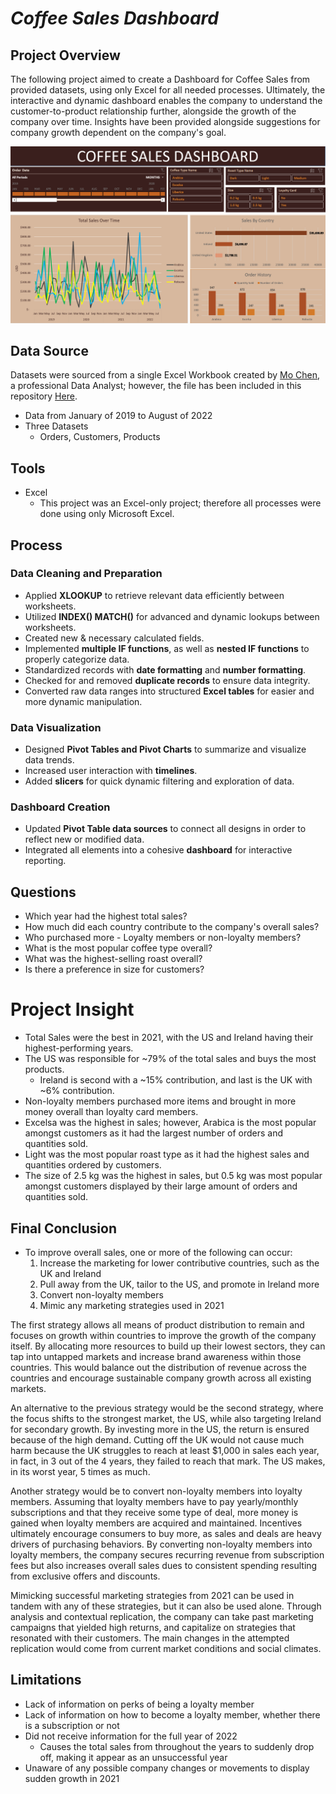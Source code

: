 # _Coffee Sales Dashboard_ 

## Project Overview
The following project aimed to create a Dashboard for Coffee Sales from provided datasets, using only Excel for all needed processes. Ultimately, the interactive and dynamic dashboard enables the company to understand the customer-to-product relationship further, alongside the growth of the company over time. Insights have been provided alongside suggestions for company growth dependent on the company's goal.

![Excel Dashboard](CoffeeSalesDashboard.png)

## Data Source
Datasets were sourced from a single Excel Workbook created by [Mo Chen](https://github.com/mochen862/excel-project-coffee-sales/blob/main/coffeeOrdersData.xlsx), a professional Data Analyst; however, the file has been included in this repository [Here](https://github.com/ShavonneReynolds/Coffee-Orders-Dashboard/blob/main/coffeeOrdersData%20(1).xlsx). 

- Data from January of 2019 to August of 2022
- Three Datasets
  - Orders, Customers, Products

## Tools 
- Excel
  - This project was an Excel-only project; therefore all processes were done using only Microsoft Excel.


## Process 

### Data Cleaning and Preparation  
- Applied **XLOOKUP** to retrieve relevant data efficiently between worksheets.  
- Utilized **INDEX() MATCH()** for advanced and dynamic lookups between worksheets.  
- Created new & necessary calculated fields.  
- Implemented **multiple IF functions**, as well as **nested IF functions** to properly categorize data.  
- Standardized records with **date formatting** and **number formatting**.  
- Checked for and removed **duplicate records** to ensure data integrity.  
- Converted raw data ranges into structured **Excel tables** for easier and more dynamic manipulation.  

### Data Visualization  
- Designed **Pivot Tables and Pivot Charts** to summarize and visualize data trends.  
- Increased user interaction with **timelines**.  
- Added **slicers** for quick dynamic filtering and exploration of data.  

### Dashboard Creation  
- Updated **Pivot Table data sources** to connect all designs in order to reflect new or modified data.  
- Integrated all elements into a cohesive **dashboard** for interactive reporting.   


## Questions
- Which year had the highest total sales?
- How much did each country contribute to the company's overall sales?
- Who purchased more - Loyalty members or non-loyalty members?
- What is the most popular coffee type overall?
- What was the highest-selling roast overall?
- Is there a preference in size for customers?


# Project Insight
- Total Sales were the best in 2021, with the US and Ireland having their highest-performing years.
- The US was responsible for ~79% of the total sales and buys the most products.
    - Ireland is second with a ~15% contribution, and last is the UK with ~6% contribution.    
- Non-loyalty members purchased more items and brought in more money overall than loyalty card members.
- Excelsa was the highest in sales; however, Arabica is the most popular amongst customers as it had the largest number of orders and quantities sold.
- Light was the most popular roast type as it had the highest sales and quantities ordered by customers.
- The size of 2.5 kg was the highest in sales, but 0.5 kg was most popular amongst customers displayed by their large amount of orders and quantities sold.


## Final Conclusion

- To improve overall sales, one or more of the following can occur:
    1) Increase the marketing for lower contributive countries, such as the UK and Ireland
    2) Pull away from the UK, tailor to the US, and promote in Ireland more
    3) Convert non-loyalty members
    4) Mimic any marketing strategies used in 2021 

The first strategy allows all means of product distribution to remain and focuses on growth within countries to improve the growth of the company itself. By allocating more resources to build up their lowest sectors, they can tap into untapped markets and increase brand awareness within those countries. This would balance out the distribution of revenue across the countries and encourage sustainable company growth across all existing markets.

An alternative to the previous strategy would be the second strategy, where the focus shifts to the strongest market, the US, while also targeting Ireland for secondary growth. By investing more in the US, the return is ensured because of the high demand. Cutting off the UK would not cause much harm because the UK struggles to reach at least $1,000 in sales each year, in fact, in 3 out of the 4 years, they failed to reach that mark. The US makes, in its worst year, 5 times as much. 

Another strategy would be to convert non-loyalty members into loyalty members. Assuming that loyalty members have to pay yearly/monthly subscriptions and that they receive some type of deal, more money is gained when loyalty members are acquired and maintained. Incentives ultimately encourage consumers to buy more, as sales and deals are heavy drivers of purchasing behaviors. By converting non-loyalty members into loyalty members, the company secures recurring revenue from subscription fees but also increases overall sales dues to consistent spending resulting from exclusive offers and discounts. 

Mimicking successful marketing strategies from 2021 can be used in tandem with any of these strategies, but it can also be used alone. Through analysis and contextual replication, the company can take past marketing campaigns that yielded high returns, and capitalize on strategies that resonated with their customers. The main changes in the attempted replication would come from current market conditions and social climates.

## Limitations
* Lack of information on perks of being a loyalty member
* Lack of information on how to become a loyalty member, whether there is a subscription or not
* Did not receive information for the full year of 2022
  * Causes the total sales from throughout the years to suddenly drop off, making it appear as an unsuccessful year 
* Unaware of any possible company changes or movements to display sudden growth in 2021
